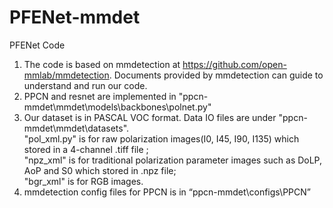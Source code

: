 # PFENet-mmdet
PFENet Code
1.	The code is based on mmdetection at https://github.com/open-mmlab/mmdetection. Documents provided by mmdetection can guide to understand and run our code.  
2.	PPCN and resnet are implemented in "ppcn-mmdet\mmdet\models\backbones\polnet.py"
3.	Our dataset is in PASCAL VOC format. Data IO files are under "ppcn-mmdet\mmdet\datasets".  
  "pol_xml.py" is for raw polarization images(I0, I45, I90, I135) which stored in a 4-channel .tiff file ;   
  "npz_xml" is for traditional polarization parameter images such as DoLP, AoP and S0 which stored in .npz file;  
  "bgr_xml" is for RGB images.  
4.	mmdetection config files for PPCN is in “ppcn-mmdet\configs\PPCN”
